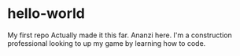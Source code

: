 # hello-world
My first repo
Actually made it this far. Ananzi here. I'm a construction professional looking to up my game by learning how to code. 
